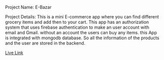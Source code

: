 Project Name: E-Bazar

Project Details: This is a mini E-commerce app where you can find different grocery items and add then to your cart. This app has an authorization system that uses firebase authentication to make an user account with email and Gmail. without an account the users can buy any items. this App is integrated with mongodb database. So all the information of the products and the user are stored in the backend. 

[Live Link](https://e-bazar-ce163.web.app)
